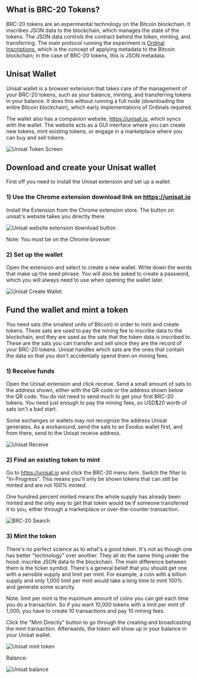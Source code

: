 ## What is BRC-20 Tokens?

BRC-20 tokens are an experimental technology on the Bitcoin blockchain. It inscribes JSON data to the blockchain, which manages the state of the tokens. The JSON data
controls the contract behind the token, minting, and transferring. The main protocol running the experiment is 
[Ordinal Inscriptions](https://research.aimultiple.com/ordinal-inscriptions/tions), which is the concept of applying metadata to the Bitcoin blockchain; in the case
of BRC-20 tokens, this is JSON metadata.

## Unisat Wallet
Unisat wallet is a browser extension that takes care of the management of your BRC-20 tokens, such as your balance, minting, and transferring tokens in 
your balance. It does this without running a full node (downloading the entire Bitcoin blockchain), which early implementations of Ordinals required. 

The wallet also has a companion website, https://unisat.io, which syncs with the wallet. The website acts as a GUI interface where you can create new tokens, 
mint existing tokens, or engage in a marketplace where you can buy and sell tokens.

![Unisat Token Screen](/assets/token-screen.png)

## Download and create your Unisat wallet

First off you need to install the Unisat extension and set up a wallet.

### 1) Use the Chrome extension download link on https://unisat.io
Install the Extension from the Chrome extension store. The button on unisat's website takes you directly there.

![Unisat website extension download button](/assets/unisat-website-download-ext.png)

Note: You must be on the Chrome browser

### 2) Set up the wallet
Open the extension and select to create a new wallet. Write down the words that make up the seed phrase. You will also be asked to create a password, which you
will always need to use when opening the wallet later.

![Unisat Create Wallet](/assets/unisat-create-wallet.png)

## Fund the wallet and mint a token
You need sats (the smallest units of Bitcoin) in order to mint and create tokens. These sats are used to pay the mining fee to inscribe data to the 
blockchain, and they are used as the sats that the token data is inscribed to. These are the sats you can transfer and sell since they are the record of your 
BRC-20 tokens. Unisat handles which sats are the ones that contain the data so that you don't accidentally spend them on mining fees.

### 1) Receive funds
Open the Unisat extension and click receive. Send a small amount of sats to the address shown, either with the QR code or the address shown below the QR code. You do not need to send much to get your first BRC-20 tokens. You need just enough to pay the mining fees, so USD$20 worth of sats isn't a bad start.

Some exchanges or wallets may not recognize the address Unisat generates. As a workaround, send the sats to an Exodus wallet first, and from there, send to the Unisat receive address.

![Unisat Receive](/assets/unisat-wallet-recieve.png)

### 2) Find an existing token to mint

Go to https://unisat.io and click the BRC-20 menu item. Switch the filter to "In-Progress". This means you'll only be shown tokens that can still be
minted and are not 100% minted. 

One hundred percent minted means the whole supply has already been minted and the only way to get that token would 
be if someone transferred it to you, either through a marketplace or over-the-counter transaction.

![BRC-20 Search](/assets/brc20-search.png)

### 3) Mint the token
There's no perfect science as to what's a good token. It's not as though one has better "technology" over another. They all do the same thing under the hood: inscribe JSON data to the blockchain. The main difference between them is the ticker symbol. There's a general belief that you should get one with a sensible supply and limit per mint. For example, a coin with a billion supply and only 1,000 limit per mint would take a long time to mint 100% and generate some scarcity.

Note: limit per mint is the maximum amount of coins you can get each time you do a transaction. So if you want 10,000 tokens with a limit per mint of 1,000, you have to create 10 transactions and pay 10 mining fees.

Click the "Mint Directly" button to go through the creating and broadcasting the mint transaction. Afterwards, the token will show up in your balance in your Unisat
wallet.

![Unisat mint token](/assets/unisat-mint-token.png)

Balance:

![Unisat balance](/assets/unisat-balance.png)



